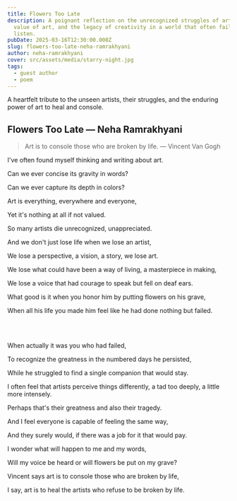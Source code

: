 ```yaml
---
title: Flowers Too Late
description: A poignant reflection on the unrecognized struggles of artists, the
  value of art, and the legacy of creativity in a world that often fails to
  listen.
pubDate: 2025-03-16T12:30:00.000Z
slug: flowers-too-late-neha-ramrakhyani
author: neha-ramrakhyani
cover: src/assets/media/starry-night.jpg
tags:
  - guest author
  - poem
---
```

A heartfelt tribute to the unseen artists, their struggles, and the enduring power of art to heal and console.

## Flowers Too Late — Neha Ramrakhyani

> Art is to console those who are broken by life. — Vincent Van Gogh

I've often found myself thinking and writing about art.

Can we ever concise its gravity in words?

Can we ever capture its depth in colors?

Art is everything, everywhere and everyone,

Yet it's nothing at all if not valued.

So many artists die unrecognized, unappreciated.

And we don't just lose life when we lose an artist,

We lose a perspective, a vision, a story, we lose art.

We lose what could have been a way of living, a masterpiece in making,

We lose a voice that had courage to speak but fell on deaf ears.

What good is it when you honor him by putting flowers on his grave,

When all his life you made him feel like he had done nothing but failed.

<br />

<br />

When actually it was you who had failed,

To recognize the greatness in the numbered days he persisted,

While he struggled to find a single companion that would stay.

I often feel that artists perceive things differently, a tad too deeply, a little more intensely.

Perhaps that's their greatness and also their tragedy.

And I feel everyone is capable of feeling the same way,

And they surely would, if there was a job for it that would pay.

I wonder what will happen to me and my words,

Will my voice be heard or will flowers be put on my grave?

Vincent says art is to console those who are broken by life,

I say, art is to heal the artists who refuse to be broken by life.
